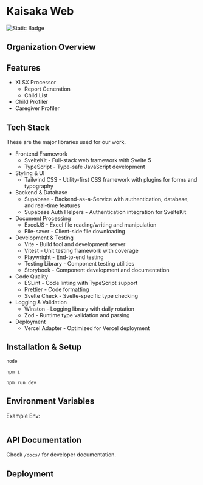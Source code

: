 # Kaisaka Web

![Static Badge](https://img.shields.io/badge/AY2425--T3-CSSWENG-red)

## Organization Overview

## Features

- XLSX Processor
  - Report Generation
  - Child List
- Child Profiler
- Caregiver Profiler

## Tech Stack

These are the major libraries used for our work.

- Frontend Framework
  - SvelteKit - Full-stack web framework with Svelte 5
  - TypeScript - Type-safe JavaScript development
- Styling & UI
  - Tailwind CSS - Utility-first CSS framework with plugins for forms and typography
- Backend & Database
  - Supabase - Backend-as-a-Service with authentication, database, and real-time features
  - Supabase Auth Helpers - Authentication integration for SvelteKit
- Document Processing
  - ExcelJS - Excel file reading/writing and manipulation
  - File-saver - Client-side file downloading
- Development & Testing
  - Vite - Build tool and development server
  - Vitest - Unit testing framework with coverage
  - Playwright - End-to-end testing
  - Testing Library - Component testing utilities
  - Storybook - Component development and documentation
- Code Quality
  - ESLint - Code linting with TypeScript support
  - Prettier - Code formatting
  - Svelte Check - Svelte-specific type checking
- Logging & Validation
  - Winston - Logging library with daily rotation
  - Zod - Runtime type validation and parsing
- Deployment
  - Vercel Adapter - Optimized for Vercel deployment

## Installation & Setup

`node`

`npm i`

`npm run dev`

## Environment Variables

Example Env:

```.env

```

## API Documentation

Check `/docs/` for developer documentation.

## Deployment
